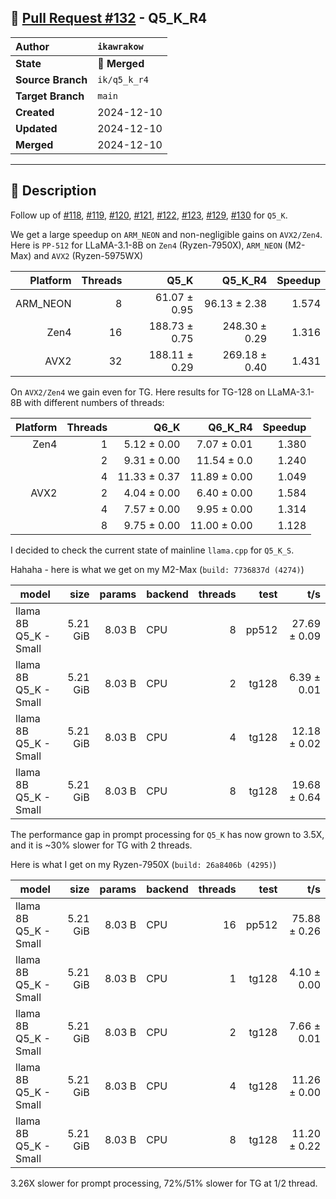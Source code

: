 ## 🔀 [Pull Request #132](https://github.com/ikawrakow/ik_llama.cpp/pull/132) - Q5_K_R4

| **Author** | `ikawrakow` |
| :--- | :--- |
| **State** | 🔀 **Merged** |
| **Source Branch** | `ik/q5_k_r4` |
| **Target Branch** | `main` |
| **Created** | 2024-12-10 |
| **Updated** | 2024-12-10 |
| **Merged** | 2024-12-10 |

---

## 📄 Description

Follow up of [#118](https://github.com/ikawrakow/ik_llama.cpp/issues/118), [#119](https://github.com/ikawrakow/ik_llama.cpp/issues/119), [#120](https://github.com/ikawrakow/ik_llama.cpp/issues/120), [#121](https://github.com/ikawrakow/ik_llama.cpp/issues/121), [#122](https://github.com/ikawrakow/ik_llama.cpp/issues/122), [#123](https://github.com/ikawrakow/ik_llama.cpp/issues/123), [#129](https://github.com/ikawrakow/ik_llama.cpp/issues/129), [#130](https://github.com/ikawrakow/ik_llama.cpp/issues/130)  for `Q5_K`. 

We get a large speedup on `ARM_NEON` and non-negligible gains on `AVX2/Zen4`.  Here is `PP-512` for LLaMA-3.1-8B on `Zen4` (Ryzen-7950X), `ARM_NEON` (M2-Max) and `AVX2` (Ryzen-5975WX)

| Platform |  Threads | Q5_K | Q5_K_R4 | Speedup |
| ---: | ---: | ---: | ---: | ---: |
| ARM_NEON |  8 |  61.07 ± 0.95  | 96.13 ± 2.38  | 1.574 |
| Zen4            | 16 | 188.73 ± 0.75   | 248.30 ± 0.29  | 1.316 |
| AVX2           | 32 | 188.11 ± 0.29 |  269.18 ± 0.40  | 1.431 |

On `AVX2/Zen4` we gain even for TG. Here results for TG-128 on LLaMA-3.1-8B with different numbers of threads:

| Platform |  Threads | Q6_K | Q6_K_R4 | Speedup |
| ---: | ---: | ---: | ---: | ---: |
| Zen4            | 1 |  5.12 ± 0.00   | 7.07 ± 0.01  |  1.380 |
|                      | 2 |  9.31 ± 0.00 | 11.54 ± 0.0  |  1.240 |
|                      | 4 |  11.33 ± 0.37  | 11.89 ± 0.00  |  1.049 |
| AVX2           | 2 | 4.04 ± 0.00    | 6.40 ± 0.00  | 1.584 |
|                     | 4 | 7.57 ± 0.00    | 9.95 ± 0.00  | 1.314 |
|                     | 8 |  9.75 ± 0.00  | 11.00 ± 0.00  | 1.128 |

I decided to check the current state of mainline `llama.cpp` for `Q5_K_S`.

Hahaha - here is what we get on my M2-Max (`build: 7736837d (4274)`)

| model                          |       size |     params | backend    | threads |          test |                  t/s |
| ------------------------------ | ---------: | ---------: | ---------- | ------: | ------------: | -------------------: |
| llama 8B Q5_K - Small          |   5.21 GiB |     8.03 B | CPU        |       8 |         pp512 |         27.69 ± 0.09 |
| llama 8B Q5_K - Small          |   5.21 GiB |     8.03 B | CPU        |       2 |         tg128 |          6.39 ± 0.01 | 
| llama 8B Q5_K - Small          |   5.21 GiB |     8.03 B | CPU        |       4 |         tg128 |         12.18 ± 0.02 |
| llama 8B Q5_K - Small          |   5.21 GiB |     8.03 B | CPU        |       8 |         tg128 |         19.68 ± 0.64 |

The performance gap in prompt processing for `Q5_K` has now grown to 3.5X, and it is ~30% slower for TG with 2 threads.

Here is what I get on my Ryzen-7950X (`build: 26a8406b (4295)`)

| model                          |       size |     params | backend    | threads |          test |                  t/s |
| ------------------------------ | ---------: | ---------: | ---------- | ------: | ------------: | -------------------: |
| llama 8B Q5_K - Small          |   5.21 GiB |     8.03 B | CPU        |      16 |         pp512 |         75.88 ± 0.26 |
| llama 8B Q5_K - Small          |   5.21 GiB |     8.03 B | CPU        |       1 |         tg128 |          4.10 ± 0.00 |
| llama 8B Q5_K - Small          |   5.21 GiB |     8.03 B | CPU        |       2 |         tg128 |          7.66 ± 0.01 |
| llama 8B Q5_K - Small          |   5.21 GiB |     8.03 B | CPU        |       4 |         tg128 |         11.26 ± 0.00 |
| llama 8B Q5_K - Small          |   5.21 GiB |     8.03 B | CPU        |       8 |         tg128 |         11.20 ± 0.22 |

3.26X slower for prompt processing, 72%/51% slower for TG at 1/2 thread.